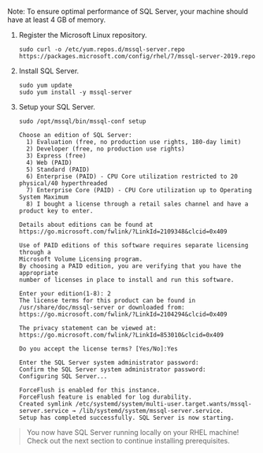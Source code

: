 Note: To ensure optimal performance of SQL Server, your machine should have at least 4 GB of memory.

1. Register the Microsoft Linux repository.

    ```terminal
    sudo curl -o /etc/yum.repos.d/mssql-server.repo https://packages.microsoft.com/config/rhel/7/mssql-server-2019.repo
    ```

2. Install SQL Server.

    ```terminal
    sudo yum update
    sudo yum install -y mssql-server
    ```

3. Setup your SQL Server.

    ```terminal
    sudo /opt/mssql/bin/mssql-conf setup
    ```

    ```results
    Choose an edition of SQL Server:
      1) Evaluation (free, no production use rights, 180-day limit)
      2) Developer (free, no production use rights)
      3) Express (free)
      4) Web (PAID)
      5) Standard (PAID)
      6) Enterprise (PAID) - CPU Core utilization restricted to 20 physical/40 hyperthreaded
      7) Enterprise Core (PAID) - CPU Core utilization up to Operating System Maximum
      8) I bought a license through a retail sales channel and have a product key to enter.

    Details about editions can be found at
    https://go.microsoft.com/fwlink/?LinkId=2109348&clcid=0x409

    Use of PAID editions of this software requires separate licensing through a
    Microsoft Volume Licensing program.
    By choosing a PAID edition, you are verifying that you have the appropriate
    number of licenses in place to install and run this software.

    Enter your edition(1-8): 2
    The license terms for this product can be found in
    /usr/share/doc/mssql-server or downloaded from:
    https://go.microsoft.com/fwlink/?LinkId=2104294&clcid=0x409

    The privacy statement can be viewed at:
    https://go.microsoft.com/fwlink/?LinkId=853010&clcid=0x409

    Do you accept the license terms? [Yes/No]:Yes

    Enter the SQL Server system administrator password:
    Confirm the SQL Server system administrator password:
    Configuring SQL Server...

    ForceFlush is enabled for this instance.
    ForceFlush feature is enabled for log durability.
    Created symlink /etc/systemd/system/multi-user.target.wants/mssql-server.service → /lib/systemd/system/mssql-server.service.
    Setup has completed successfully. SQL Server is now starting.
    ```

> You now have SQL Server running locally on your RHEL machine! Check out the next section to continue installing prerequisites.
